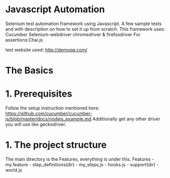 # Javascript Automation


Selenium test automation framework using Javascript. A few sample tests and with description on how to set it up from scratch.
This framework uses:
Cucumber
Selenium-webdriver
chromedriver & firefoxdriver
For assertions:Chai.js

test website used: http://demoqa.com/


# The Basics
# 1. Prerequisites
Follow the setup instruction mentioned here: https://github.com/cucumber/cucumber-js/blob/master/docs/nodejs_example.md
Additionally get any other driver you will use like geckodriver.
# 1. The project structure
The main directory is the Features, everything is under this.
Features
    - my.feature
    - step_definitions(dir)
            - my_steps.js
            - hooks.js
    - support(dir)
            - world.js

